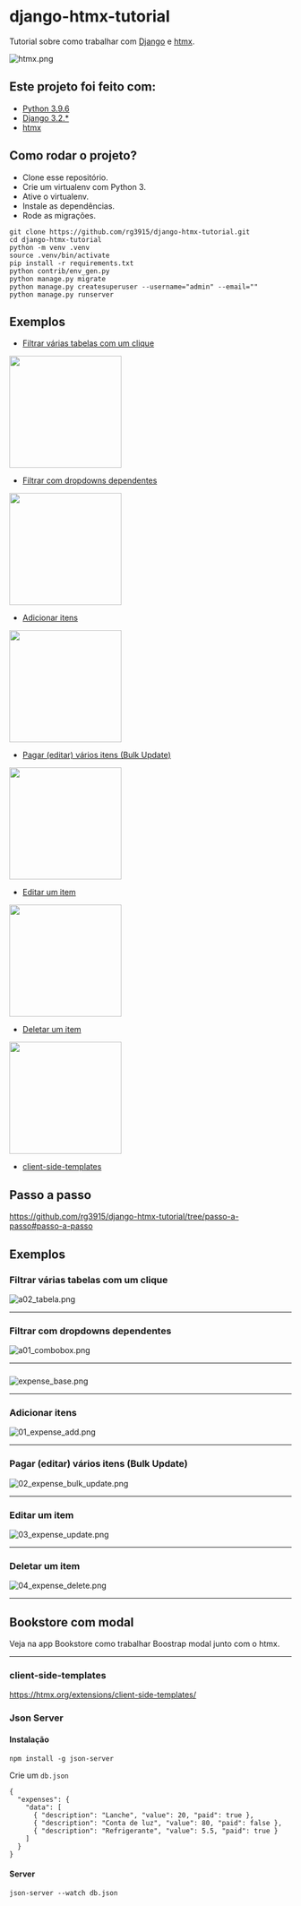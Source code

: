 # django-htmx-tutorial

Tutorial sobre como trabalhar com [Django](https://www.djangoproject.com/) e [htmx](https://htmx.org/).

![htmx.png](img/htmx.png)

## Este projeto foi feito com:

* [Python 3.9.6](https://www.python.org/)
* [Django 3.2.*](https://www.djangoproject.com/)
* [htmx](https://htmx.org/)

## Como rodar o projeto?

* Clone esse repositório.
* Crie um virtualenv com Python 3.
* Ative o virtualenv.
* Instale as dependências.
* Rode as migrações.

```
git clone https://github.com/rg3915/django-htmx-tutorial.git
cd django-htmx-tutorial
python -m venv .venv
source .venv/bin/activate
pip install -r requirements.txt
python contrib/env_gen.py
python manage.py migrate
python manage.py createsuperuser --username="admin" --email=""
python manage.py runserver
```

## Exemplos

* [Filtrar várias tabelas com um clique](#filtrar-v%C3%A1rias-tabelas-com-um-clique)

<img src="img/a02_tabela.png" alt="" width="200px">


* [Filtrar com dropdowns dependentes](#filtrar-com-dropdowns-dependentes)

<img src="img/a01_combobox.png" alt="" width="200px">


* [Adicionar itens](#adicionar-itens)

<img src="img/01_expense_add.png" alt="" width="200px">


* [Pagar (editar) vários itens (Bulk Update)](#pagar-editar-vários-itens-bulk-update)

<img src="img/02_expense_bulk_update.png" alt="" width="200px">


* [Editar um item](#editar-um-item)

<img src="img/03_expense_update.png" alt="" width="200px">


* [Deletar um item](#deletar-um-item)

<img src="img/04_expense_delete.png" alt="" width="200px">


* [client-side-templates](#client-side-templates)




## Passo a passo

https://github.com/rg3915/django-htmx-tutorial/tree/passo-a-passo#passo-a-passo

## Exemplos

### Filtrar várias tabelas com um clique

![a02_tabela.png](img/a02_tabela.png)

---

### Filtrar com dropdowns dependentes

![a01_combobox.png](img/a01_combobox.png)

---

### 

![expense_base.png](img/expense_base.png)

---

### Adicionar itens

![01_expense_add.png](img/01_expense_add.png)

---

### Pagar (editar) vários itens (Bulk Update)

![02_expense_bulk_update.png](img/02_expense_bulk_update.png)

---

### Editar um item

![03_expense_update.png](img/03_expense_update.png)

---

### Deletar um item

![04_expense_delete.png](img/04_expense_delete.png)


---

## Bookstore com modal

Veja na app Bookstore como trabalhar Boostrap modal junto com o htmx.

---

### client-side-templates

https://htmx.org/extensions/client-side-templates/


### Json Server

#### Instalação

```
npm install -g json-server
```

Crie um `db.json`

```
{
  "expenses": {
    "data": [
      { "description": "Lanche", "value": 20, "paid": true },
      { "description": "Conta de luz", "value": 80, "paid": false },
      { "description": "Refrigerante", "value": 5.5, "paid": true }
    ]
  }
}
```

#### Server

```
json-server --watch db.json
```

